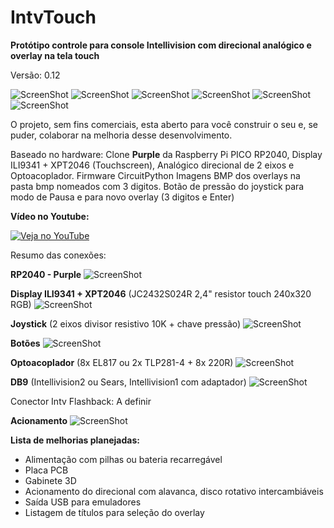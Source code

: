 # IntvTouch
**Protótipo controle para console Intellivision com direcional analógico e overlay na tela touch**

Versão: 0.12

![ScreenShot](https://raw.githubusercontent.com/rodineyhm/IntvTouch/main/Pictures/001.jpg)
![ScreenShot](https://raw.githubusercontent.com/rodineyhm/IntvTouch/main/Pictures/002.jpg)
![ScreenShot](https://raw.githubusercontent.com/rodineyhm/IntvTouch/main/Pictures/003.jpg)
![ScreenShot](https://raw.githubusercontent.com/rodineyhm/IntvTouch/main/Pictures/004.jpg)
![ScreenShot](https://raw.githubusercontent.com/rodineyhm/IntvTouch/main/Pictures/005.jpg)
![ScreenShot](https://raw.githubusercontent.com/rodineyhm/IntvTouch/main/Pictures/006.jpg)

O projeto, sem fins comerciais, esta aberto para você construir o seu e, se puder, colaborar na melhoria desse desenvolvimento.

Baseado no hardware: Clone **Purple** da Raspberry Pi PICO RP2040, Display ILI9341 + XPT2046 (Touchscreen), Analógico direcional de 2 eixos e Optoacoplador.
Firmware CircuitPython
Imagens BMP dos overlays na pasta bmp nomeados com 3 digitos.
Botão de pressão do joystick para modo de Pausa e para novo overlay (3 digitos e Enter)

**Vídeo no Youtube:**

[![Veja no YouTube](https://img.youtube.com/vi/FjTe33QmZQY/0.jpg)](https://youtu.be/FjTe33QmZQY)

Resumo das conexões:

**RP2040 - Purple**
![ScreenShot](https://raw.githubusercontent.com/rodineyhm/IntvTouch/main/Pictures/Pinos_Purple.jpg)

**Display ILI9341 + XPT2046** (JC2432S024R 2,4" resistor touch 240x320 RGB)
![ScreenShot](https://raw.githubusercontent.com/rodineyhm/IntvTouch/main/Pictures/Pinos_Display.jpg)

**Joystick** (2 eixos divisor resistivo 10K + chave pressão)
![ScreenShot](https://raw.githubusercontent.com/rodineyhm/IntvTouch/main/Pictures/Pinos_Joy.jpg)

**Botões**
![ScreenShot](https://raw.githubusercontent.com/rodineyhm/IntvTouch/main/Pictures/Pinos_Botoes.jpg)

**Optoacoplador** (8x EL817 ou 2x TLP281-4 + 8x 220R)
![ScreenShot](https://raw.githubusercontent.com/rodineyhm/IntvTouch/main/Pictures/Pinos_Opto.jpg)

**DB9** (Intellivision2 ou Sears, Intellivision1 com adaptador)
![ScreenShot](https://raw.githubusercontent.com/rodineyhm/IntvTouch/main/Pictures/Pinos_DB9.jpg)

Conector Intv Flashback:
A definir

**Acionamento**
![ScreenShot](https://raw.githubusercontent.com/rodineyhm/IntvTouch/main/Pictures/Pinos_Sinais.jpg)



**Lista de melhorias planejadas:**
- Alimentação com pilhas ou bateria recarregável
- Placa PCB
- Gabinete 3D
- Acionamento do direcional com alavanca, disco rotativo intercambiáveis
- Saída USB para emuladores
- Listagem de títulos para seleção do overlay
